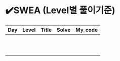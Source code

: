 

# ✔️SWEA (Level별 풀이기준)



| Day  | Level | Title | Solve | My_code |
| :--: | :---: | :---: | :---: | :-----: |
|      |       |       |       |         |
|      |       |       |       |         |
|      |       |       |       |         |
|      |       |       |       |         |
|      |       |       |       |         |
|      |       |       |       |         |
|      |       |       |       |         |
|      |       |       |       |         |
|      |       |       |       |         |
|      |       |       |       |         |
|      |       |       |       |         |

